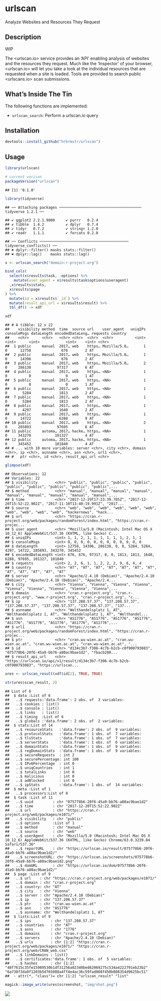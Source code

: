 
# urlscan

Analyze Websites and Resources They Request

## Description

WIP

The \<urlscan.io\> service provides an ‘API’ enabling analysis of
websites and the resources they request. Much like the ‘Inspector’ of
your browser, \<urlscan.io\> will let you take a look at the individual
resources that are requested when a site is loaded. Tools are provided
to search public \<urlscans.io\> scan submissions.

## What’s Inside The Tin

The following functions are implemented:

  - `urlscan_search`: Perform a urlscan.io query

## Installation

``` r
devtools::install_github("hrbrmstr/urlscan")
```

## Usage

``` r
library(urlscan)

# current verison
packageVersion("urlscan")
```

    ## [1] '0.1.0'

``` r
library(tidyverse)
```

    ## ── Attaching packages ────────────────────────────────────── tidyverse 1.2.1 ──

    ## ✔ ggplot2 2.2.1.9000     ✔ purrr   0.2.4     
    ## ✔ tibble  1.4.2          ✔ dplyr   0.7.4     
    ## ✔ tidyr   0.7.2          ✔ stringr 1.2.0     
    ## ✔ readr   1.1.1          ✔ forcats 0.2.0

    ## ── Conflicts ───────────────────────────────────────── tidyverse_conflicts() ──
    ## ✖ dplyr::filter() masks stats::filter()
    ## ✖ dplyr::lag()    masks stats::lag()

``` r
x <- urlscan_search("domain:r-project.org")

bind_cols(
  select(x$results$task, -options) %>% 
    mutate(user_agent = x$results$task$options$useragent)
  ,x$results$stats, 
  x$results$page
) %>% 
  mutate(id = x$results$`_id`) %>% 
  mutate(result_api_url = x$results$result) %>% 
  tbl_df() -> xdf

xdf
```

    ## # A tibble: 12 x 22
    ##    visibility method  time  source url    user_agent   uniqIPs consoleMsgs dataLength encodedDataLeng… requests country
    ##    <chr>      <chr>   <chr> <chr>  <chr>  <chr>          <int>       <int>      <int>            <int>    <int> <chr>  
    ##  1 public     manual  2017… web    https… Mozilla/5.0…       1           0      12758              676        2 AT     
    ##  2 public     manual  2017… web    https… Mozilla/5.0…       1           0      14396              676        2 AT     
    ##  3 public     manual  2017… web    https… Mozilla/5.0…       2           0     286138            97317        6 AT     
    ##  4 public     manual  2017… web    https… <NA>               1           0          0                0        1 AT     
    ##  5 public     manual  2017… web    https… <NA>               1           0          0                0        1 AT     
    ##  6 public     manual  2017… web    https… <NA>               1           0       5284             1813        2 AT     
    ##  7 public     manual  2017… web    https… <NA>               1           0       5284             1813        2 AT     
    ##  8 public     manual  2017… web    https… <NA>               1           0       4297             1640        2 AT     
    ##  9 public     manual  2017… web    https… <NA>               1           0      14722             6288        9 AT     
    ## 10 public     manual  2017… web    https… <NA>               2           0     285893            97695        6 AT     
    ## 11 public     automa… 2017… hacke… https… <NA>               1           0     343270           101327        4 AT     
    ## 12 public     automa… 2017… hacke… https… <NA>               1           0     345452           101840        4 AT     
    ## # ... with 10 more variables: server <chr>, city <chr>, domain <chr>, ip <chr>, asnname <chr>, asn <chr>, url1 <chr>,
    ## #   ptr <chr>, id <chr>, result_api_url <chr>

``` r
glimpse(xdf)
```

    ## Observations: 12
    ## Variables: 22
    ## $ visibility        <chr> "public", "public", "public", "public", "public", "public", "public", "public", "public",...
    ## $ method            <chr> "manual", "manual", "manual", "manual", "manual", "manual", "manual", "manual", "manual",...
    ## $ time              <chr> "2017-12-29T17:23:39.785Z", "2017-12-20T15:52:22.902Z", "2017-11-10T13:40:19.991Z", "2017...
    ## $ source            <chr> "web", "web", "web", "web", "web", "web", "web", "web", "web", "web", "hackernews", "hack...
    ## $ url               <chr> "https://cran.r-project.org/web/packages/randomForest/index.html", "https://cran.r-projec...
    ## $ user_agent        <chr> "Mozilla/5.0 (Macintosh; Intel Mac OS X 10_12_6) AppleWebKit/537.36 (KHTML, like Gecko) C...
    ## $ uniqIPs           <int> 1, 1, 2, 1, 1, 1, 1, 1, 1, 2, 1, 1
    ## $ consoleMsgs       <int> 0, 0, 0, 0, 0, 0, 0, 0, 0, 0, 0, 0
    ## $ dataLength        <int> 12758, 14396, 286138, 0, 0, 5284, 5284, 4297, 14722, 285893, 343270, 345452
    ## $ encodedDataLength <int> 676, 676, 97317, 0, 0, 1813, 1813, 1640, 6288, 97695, 101327, 101840
    ## $ requests          <int> 2, 2, 6, 1, 1, 2, 2, 2, 9, 6, 4, 4
    ## $ country           <chr> "AT", "AT", "AT", "AT", "AT", "AT", "AT", "AT", "AT", "AT", "AT", "AT"
    ## $ server            <chr> "Apache/2.4.10 (Debian)", "Apache/2.4.10 (Debian)", "Apache/2.4.10 (Debian)", "Apache/2.4...
    ## $ city              <chr> "Vienna", "Vienna", "Vienna", "Vienna", "Vienna", "Vienna", "Vienna", "Vienna", "Vienna",...
    ## $ domain            <chr> "cran.r-project.org", "cran.r-project.org", "www.r-project.org", "cran.r-project.org", "c...
    ## $ ip                <chr> "137.208.57.37", "137.208.57.37", "137.208.57.37", "137.208.57.37", "137.208.57.37", "137...
    ## $ asnname           <chr> "Welthandelsplatz 1, AT", "Welthandelsplatz 1, AT", "Welthandelsplatz 1, AT", "Welthandel...
    ## $ asn               <chr> "AS1776", "AS1776", "AS1776", "AS1776", "AS1776", "AS1776", "AS1776", "AS1776", "AS1776",...
    ## $ url1              <chr> "https://cran.r-project.org/web/packages/randomForest/index.html", "https://cran.r-projec...
    ## $ ptr               <chr> "cran.wu-wien.ac.at", "cran.wu-wien.ac.at", "cran.wu-wien.ac.at", "cran.wu-wien.ac.at", "...
    ## $ id                <chr> "d134c3b7-f306-4c7b-b2cb-c0f900793083", "075778b6-20f6-45a9-bb76-a80ac9bae1d2", "fbacb280...
    ## $ result_api_url    <chr> "https://urlscan.io/api/v1/result/d134c3b7-f306-4c7b-b2cb-c0f900793083", "https://urlscan...

``` r
ures <- urlscan_result(xdf$id[2], TRUE, TRUE)

str(ures$scan_result, 2)
```

    ## List of 6
    ##  $ data :List of 6
    ##   ..$ requests:'data.frame': 2 obs. of  3 variables:
    ##   ..$ cookies : list()
    ##   ..$ console : list()
    ##   ..$ links   : list()
    ##   ..$ timing  :List of 6
    ##   ..$ globals :'data.frame': 2 obs. of  2 variables:
    ##  $ stats:List of 14
    ##   ..$ resourceStats   :'data.frame': 2 obs. of  9 variables:
    ##   ..$ protocolStats   :'data.frame': 1 obs. of  7 variables:
    ##   ..$ tlsStats        :'data.frame': 1 obs. of  7 variables:
    ##   ..$ serverStats     :'data.frame': 1 obs. of  6 variables:
    ##   ..$ domainStats     :'data.frame': 1 obs. of  9 variables:
    ##   ..$ regDomainStats  :'data.frame': 1 obs. of  9 variables:
    ##   ..$ secureRequests  : int 2
    ##   ..$ securePercentage: int 100
    ##   ..$ IPv6Percentage  : int 0
    ##   ..$ uniqCountries   : int 1
    ##   ..$ totalLinks      : int 0
    ##   ..$ malicious       : int 0
    ##   ..$ adBlocked       : int 0
    ##   ..$ ipStats         :'data.frame': 1 obs. of  14 variables:
    ##  $ meta :List of 1
    ##   ..$ processors:List of 8
    ##  $ task :List of 11
    ##   ..$ uuid         : chr "075778b6-20f6-45a9-bb76-a80ac9bae1d2"
    ##   ..$ time         : chr "2017-12-20T15:52:22.902Z"
    ##   ..$ url          : chr "https://cran.r-project.org/web/packages/e1071/"
    ##   ..$ visibility   : chr "public"
    ##   ..$ options      :List of 1
    ##   ..$ method       : chr "manual"
    ##   ..$ source       : chr "web"
    ##   ..$ userAgent    : chr "Mozilla/5.0 (Macintosh; Intel Mac OS X 10_12_6) AppleWebKit/537.36 (KHTML, like Gecko) Chrome/63.0.3239.84 Safari/537.36"
    ##   ..$ reportURL    : chr "https://urlscan.io/result/075778b6-20f6-45a9-bb76-a80ac9bae1d2/"
    ##   ..$ screenshotURL: chr "https://urlscan.io/screenshots/075778b6-20f6-45a9-bb76-a80ac9bae1d2.png"
    ##   ..$ domURL       : chr "https://urlscan.io/dom/075778b6-20f6-45a9-bb76-a80ac9bae1d2/"
    ##  $ page :List of 9
    ##   ..$ url    : chr "https://cran.r-project.org/web/packages/e1071/"
    ##   ..$ domain : chr "cran.r-project.org"
    ##   ..$ country: chr "AT"
    ##   ..$ city   : chr "Vienna"
    ##   ..$ server : chr "Apache/2.4.10 (Debian)"
    ##   ..$ ip     : chr "137.208.57.37"
    ##   ..$ ptr    : chr "cran.wu-wien.ac.at"
    ##   ..$ asn    : chr "AS1776"
    ##   ..$ asnname: chr "Welthandelsplatz 1, AT"
    ##  $ lists:List of 9
    ##   ..$ ips         : chr "137.208.57.37"
    ##   ..$ countries   : chr "AT"
    ##   ..$ asns        : chr "1776"
    ##   ..$ domains     : chr "cran.r-project.org"
    ##   ..$ servers     : chr "Apache/2.4.10 (Debian)"
    ##   ..$ urls        : chr [1:2] "https://cran.r-project.org/web/packages/e1071/" "https://cran.r-project.org/web/CRAN_web.css"
    ##   ..$ linkDomains : list()
    ##   ..$ certificates:'data.frame': 1 obs. of  5 variables:
    ##   ..$ hashes      : chr [1:2] "48f7615c35fe15989530b1df31256a02340bed62069275c534a4222791eb23b2" "6a738f3da9f1203b5d765088a4ff4e4ac36c59fad008f450b808354d9625bc51"
    ##  - attr(*, "class")= chr [1:2] "urlscan_result" "list"

``` r
magick::image_write(ures$screenshot, "img/shot.png")
```

![](img/shot.png)
